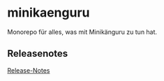 # minikaenguru

Monorepo für alles, was mit Minikänguru zu tun hat.

## Releasenotes

[Release-Notes](RELEASE-NOTES.md)
